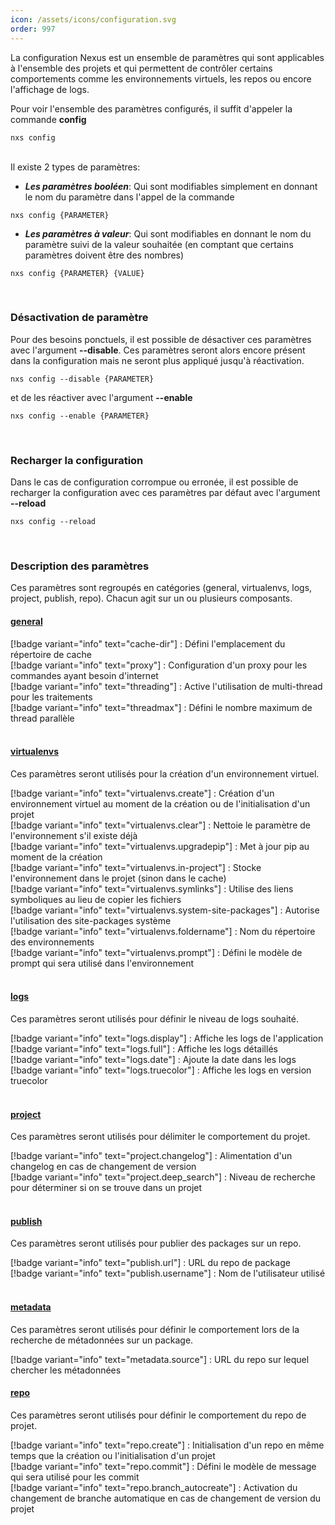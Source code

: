 ```yaml
---
icon: /assets/icons/configuration.svg
order: 997
---
```

La configuration Nexus est un ensemble de paramètres qui sont applicables à l'ensemble des projets et qui permettent de contrôler certains comportements comme les environnements virtuels, les repos ou encore l'affichage de logs.

Pour voir l'ensemble des paramètres configurés, il suffit d'appeler la commande **config**

```console
nxs config
```
<br>
Il existe 2 types de paramètres:

- ***Les paramètres booléen***: Qui sont modifiables simplement en donnant le nom du paramètre dans l'appel de la commande

```console
nxs config {PARAMETER}
```

- ***Les paramètres à valeur***: Qui sont modifiables en donnant le nom du paramètre suivi de la valeur souhaitée (en comptant que certains paramètres doivent être des nombres)

```console
nxs config {PARAMETER} {VALUE}
```
<br>

### Désactivation de paramètre

Pour des besoins ponctuels, il est possible de désactiver ces paramètres avec l'argument **--disable**. 
Ces paramètres seront alors encore présent dans la configuration mais ne seront plus appliqué jusqu'à réactivation.

```console
nxs config --disable {PARAMETER}
```

et de les réactiver avec l'argument **--enable**

```console
nxs config --enable {PARAMETER}
```
<br>

### Recharger la configuration

Dans le cas de configuration corrompue ou erronée, il est possible de recharger la configuration avec ces paramètres par défaut avec l'argument **--reload**

```console
nxs config --reload
```
<br>

### Description des paramètres

Ces paramètres sont regroupés en catégories (general, virtualenvs, logs, project, publish, repo).
Chacun agit sur un ou plusieurs composants.
<br>
#### <u>general</u>
[!badge variant="info" text="cache-dir"] : Défini l'emplacement du répertoire de cache<br>
[!badge variant="info" text="proxy"] : Configuration d'un proxy pour les commandes ayant besoin d'internet<br>
[!badge variant="info" text="threading"] : Active l'utilisation de multi-thread pour les traitements<br>
[!badge variant="info" text="threadmax"] : Défini le nombre maximum de thread parallèle<br>
<br>
#### <u>virtualenvs</u>

Ces paramètres seront utilisés pour la création d'un environnement virtuel.

[!badge variant="info" text="virtualenvs.create"] : Création d'un environnement virtuel au moment de la création ou de l'initialisation d'un projet<br>
[!badge variant="info" text="virtualenvs.clear"] : Nettoie le paramètre de l'environnement s'il existe déjà<br>
[!badge variant="info" text="virtualenvs.upgradepip"] : Met à jour pip au moment de la création<br>
[!badge variant="info" text="virtualenvs.in-project"] : Stocke l'environnement dans le projet (sinon dans le cache)<br>
[!badge variant="info" text="virtualenvs.symlinks"] : Utilise des liens symboliques au lieu de copier les fichiers<br>
[!badge variant="info" text="virtualenvs.system-site-packages"] : Autorise l'utilisation des site-packages système<br>
[!badge variant="info" text="virtualenvs.foldername"] : Nom du répertoire des environnements<br>
[!badge variant="info" text="virtualenvs.prompt"] : Défini le modèle de prompt qui sera utilisé dans l'environnement<br>
<br>

#### <u>logs</u>
Ces paramètres seront utilisés pour définir le niveau de logs souhaité.

[!badge variant="info" text="logs.display"] : Affiche les logs de l'application<br>
[!badge variant="info" text="logs.full"] : Affiche les logs détaillés<br>
[!badge variant="info" text="logs.date"] : Ajoute la date dans les logs<br>
[!badge variant="info" text="logs.truecolor"] : Affiche les logs en version truecolor<br>
<br>
#### <u>project</u>
Ces paramètres seront utilisés pour délimiter le comportement du projet.

[!badge variant="info" text="project.changelog"] : Alimentation d'un changelog en cas de changement de version<br>
[!badge variant="info" text="project.deep_search"] : Niveau de recherche pour déterminer si on se trouve dans un projet<br>
<br>

#### <u>publish</u>
Ces paramètres seront utilisés pour publier des packages sur un repo.

[!badge variant="info" text="publish.url"] : URL du repo de package<br>
[!badge variant="info" text="publish.username"] : Nom de l'utilisateur utilisé<br>
<br>
#### <u>metadata</u>
Ces paramètres seront utilisés pour définir le comportement lors de la recherche de métadonnées sur un package.

[!badge variant="info" text="metadata.source"] : URL du repo sur lequel chercher les métadonnées<br>

#### <u>repo</u>
Ces paramètres seront utilisés pour définir le comportement du repo de projet.

[!badge variant="info" text="repo.create"] : Initialisation d'un repo en même temps que la création ou l'initialisation d'un projet<br>
[!badge variant="info" text="repo.commit"] : Défini le modèle de message qui sera utilisé pour les commit<br>
[!badge variant="info" text="repo.branch_autocreate"] : Activation du changement de branche automatique en cas de changement de version du projet<br>